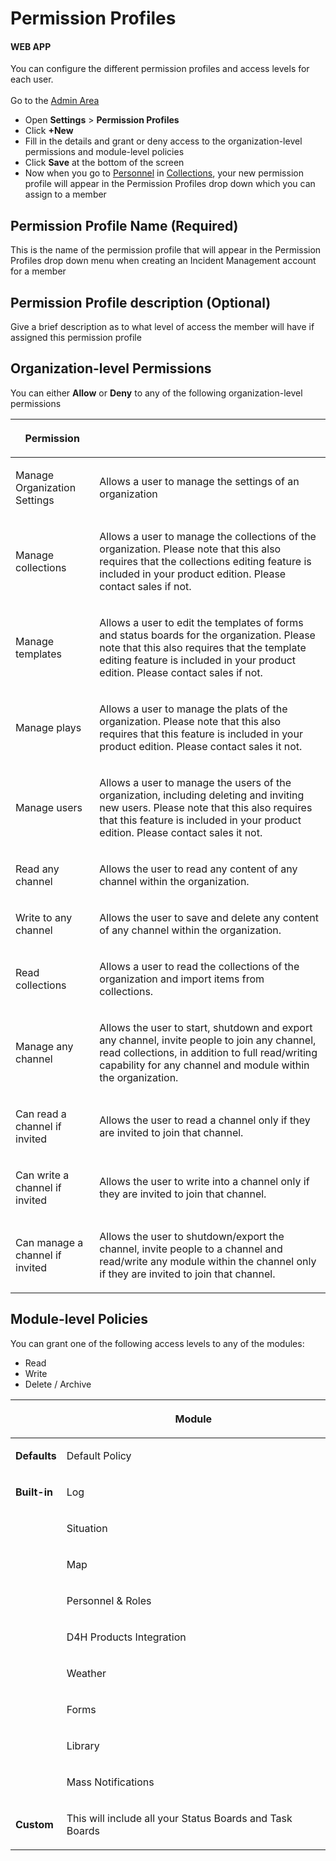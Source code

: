# Permission Profiles

#### WEB APP

You can configure the different permission profiles and access levels for each user.\
\
Go to the [Admin Area](../)

* Open **Settings** > **Permission Profiles**
* Click **+New**
* Fill in the details and grant or deny access to the organization-level permissions and module-level policies
* Click **Save** at the bottom of the screen
* Now when you go to [Personnel](../../personnel/) in [Collections](../collections/), your new permission profile will appear in the Permission Profiles drop down which you can assign to a member

## Permission Profile Name (Required)

This is the name of the permission profile that will appear in the Permission Profiles drop down menu when creating an Incident Management account for a member

## Permission Profile description (Optional)

Give a brief description as to what level of access the member will have if assigned this permission profile

## Organization-level Permissions

You can either **Allow** or **Deny** to any of the following organization-level permissions

| <p><strong>Permission</strong><br></p>     |                                                                                                                                                                                                                                          |
| ------------------------------------------ | ---------------------------------------------------------------------------------------------------------------------------------------------------------------------------------------------------------------------------------------- |
| <p>Manage Organization Settings<br></p>    | <p>Allows a user to manage the settings of an organization<br></p>                                                                                                                                                                       |
| <p>Manage collections<br></p>              | <p>Allows a user to manage the collections of the organization. Please note that this also requires that the collections editing feature is included in your product edition. Please contact sales if not. <br></p>                      |
| <p>Manage templates<br></p>                | <p>Allows a user to edit the templates of forms and status boards for the organization. Please note that this also requires that the template editing feature is included in your product edition. Please contact sales if not. <br></p> |
| <p>Manage plays<br></p>                    | <p>Allows a user to manage the plats of the organization. Please note that this also requires that this feature is included in your product edition. Please contact sales it not. <br></p>                                               |
| <p>Manage users <br></p>                   | <p>Allows a user to manage the users of the organization, including deleting and inviting new users. Please note that this also requires that this feature is included in your product edition. Please contact sales it not. <br></p>    |
| <p>Read any channel<br></p>                | <p>Allows the user to read any content of any channel within the organization. <br></p>                                                                                                                                                  |
| <p>Write to any channel<br></p>            | <p>Allows the user to save and delete any content of any channel within the organization.<br></p>                                                                                                                                        |
| <p>Read collections<br></p>                | <p>Allows a user to read the collections of the organization and import items from collections. <br></p>                                                                                                                                 |
| <p>Manage any channel<br></p>              | <p>Allows the user to start, shutdown and export any channel, invite people to join any channel, read collections, in addition to full read/writing capability for any channel and module within the organization. <br></p>              |
| <p>Can read a channel if invited<br></p>   | <p>Allows the user to read a channel only if they are invited to join that channel. <br></p>                                                                                                                                             |
| <p>Can write a channel if invited<br></p>  | <p>Allows the user to write into a channel only if they are invited to join that channel. <br></p>                                                                                                                                       |
| <p>Can manage a channel if invited<br></p> | <p>Allows the user to shutdown/export the channel, invite people to a channel and read/write any module within the channel only if they are invited to join that channel. <br></p>                                                       |

## Module-level Policies

You can grant one of the following access levels to any of the modules:

* Read
* Write
* Delete / Archive

|                                       | <p><strong>Module</strong><br></p>                                  |
| ------------------------------------- | ------------------------------------------------------------------- |
| <p> <strong>Defaults</strong><br></p> | <p>Default Policy<br></p>                                           |
| <p> <strong>Built-in</strong><br></p> | <p>Log<br></p>                                                      |
|                                       | <p>Situation<br></p>                                                |
|                                       | <p>Map<br></p>                                                      |
|                                       | <p>Personnel &#x26; Roles<br></p>                                   |
|                                       | <p>D4H Products Integration<br></p>                                 |
|                                       | <p>Weather<br></p>                                                  |
|                                       | <p>Forms<br></p>                                                    |
|                                       | <p>Library<br></p>                                                  |
|                                       | <p> Mass Notifications<br></p>                                      |
| <p><strong>Custom</strong> <br></p>   | <p>This will include all your Status Boards and Task Boards<br></p> |
